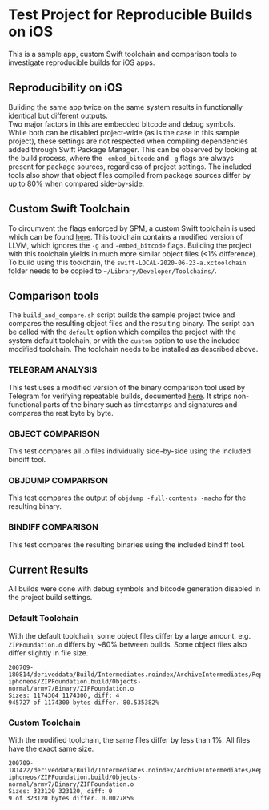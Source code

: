 # Test Project for Reproducible Builds on iOS
This is a sample app, custom Swift toolchain and comparison tools to investigate reproducible builds for iOS apps.

## Reproducibility on iOS
Buliding the same app twice on the same system results in functionally identical but different outputs.  
Two major factors in this are embedded bitcode and debug symbols.  
While both can be disabled project-wide (as is the case in this sample project), these settings are not respected when compiling dependencies added through Swift Package Manager. This can be observed by looking at the build process, where the `-embed_bitcode` and `-g` flags are always present for package sources, regardless of project settings. The included tools also show that object files compiled from package sources differ by up to 80% when compared side-by-side.

## Custom Swift Toolchain
To circumvent the flags enforced by SPM, a custom Swift toolchain is used which can be found [here](https://github.com/schadEigentlich/swift-reproducible-llvm). This toolchain contains a modified version of LLVM, which ignores the `-g` and `-embed_bitcode` flags. Building the project with this toolchain yields in much more similar object files (<1% difference). To build using this toolchain, the `swift-LOCAL-2020-06-23-a.xctoolchain` folder needs to be copied to `~/Library/Developer/Toolchains/`.

## Comparison tools

The `build_and_compare.sh` script builds the sample project twice and compares the resulting object files and the resulting binary. The script can be called with the `default` option which compiles the project with the system default toolchain, or with the `custom` option to use the included modified toolchain. The toolchain needs to be installed as described above.

### TELEGRAM ANALYSIS
This test uses a modified version of the binary comparison tool used by Telegram for verifying repeatable builds, documented [here](https://core.telegram.org/reproducible-builds#reproducible-builds-for-ios). It strips non-functional parts of the binary such as timestamps and signatures and compares the rest byte by byte.

### OBJECT COMPARISON
This test compares all .o files individually side-by-side using the included bindiff tool.

### OBJDUMP COMPARISON
This test compares the output of `objdump -full-contents -macho` for the resulting binary.

### BINDIFF COMPARISON
This test compares the resulting binaries using the included bindiff tool.


## Current Results
All builds were done with debug symbols and bitcode generation disabled in the project build settings.
### Default Toolchain
With the default toolchain, some object files differ by a large amount, e.g. `ZIPFoundation.o` differs by ~80% between builds. Some object files also differ slightly in file size.
```
200709-180814/deriveddata/Build/Intermediates.noindex/ArchiveIntermediates/Repro/IntermediateBuildFilesPath/ZIPFoundation.build/Release-iphoneos/ZIPFoundation.build/Objects-normal/armv7/Binary/ZIPFoundation.o
Sizes: 1174304 1174300, diff: 4
945727 of 1174300 bytes differ. 80.535382%
```

### Custom Toolchain
With the modified toolchain, the same files differ by less than 1%. All files have the exact same size.

```
200709-181422/deriveddata/Build/Intermediates.noindex/ArchiveIntermediates/Repro/IntermediateBuildFilesPath/ZIPFoundation.build/Release-iphoneos/ZIPFoundation.build/Objects-normal/armv7/Binary/ZIPFoundation.o
Sizes: 323120 323120, diff: 0
9 of 323120 bytes differ. 0.002785%
```
